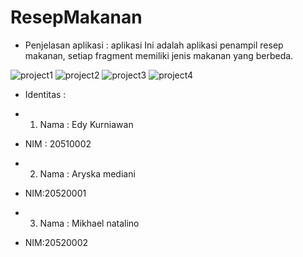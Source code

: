 # ResepMakanan

- Penjelasan aplikasi : aplikasi Ini adalah aplikasi penampil resep makanan, setiap fragment memiliki jenis makanan yang berbeda. 

![project1](https://cloud.githubusercontent.com/assets/22728350/20463411/d20a8024-af64-11e6-8eb2-ffe17abcb116.PNG)
![project2](https://cloud.githubusercontent.com/assets/22728350/20463412/d2300330-af64-11e6-98d7-6aaad8e4394e.PNG)
![project3](https://cloud.githubusercontent.com/assets/22728350/20463922/14fef206-af70-11e6-84f7-a25a97335512.PNG)
![project4](https://cloud.githubusercontent.com/assets/22728350/20463923/16143e6c-af70-11e6-810c-1aa6deedc837.PNG)


- Identitas :
- 1. Nama : Edy Kurniawan
-   NIM : 20510002

- 2. Nama : Aryska mediani
-    NIM:20520001
- 3. Nama : Mikhael natalino
-    NIM:20520002